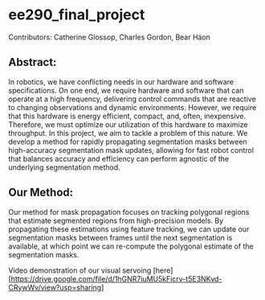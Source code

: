 # ee290_final_project

Contributors: Catherine Glossop, Charles Gordon, Bear Häon 

## Abstract: 

In robotics, we have conflicting needs in our hardware and software specifications. On one end, we require hardware and software that can operate at a high frequency, delivering control commands that are reactive to changing observations and dynamic environments. However, we require that this hardware is energy efficient, compact, and, often, inexpensive. Therefore, we must optimize our utilization of this hardware to maximize throughput. In this project, we aim to tackle a problem of this nature. We develop a method for rapidly propagating segmentation masks between high-accuracy segmentation mask updates, allowing for fast robot control that balances accuracy and efficiency can perform agnostic of the underlying segmentation method.  

## Our Method: 
Our method for mask propagation focuses on tracking polygonal regions that estimate segmented regions from high-precision models. By propagating these estimations using feature tracking, we can update our segmentation masks between frames until the next segmentation is available, at which point we can re-compute the polygonal estimate of the segmentation masks. 

Video demonstration of our visual servoing [here] [https://drive.google.com/file/d/1hGNR7iuMU5kFicrv-t5E3NKvd-CRywWv/view?usp=sharing] 



